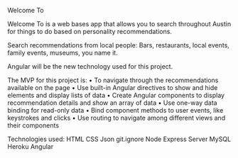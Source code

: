Welcome To

Welcome To is a web bases app that allows you to search throughout Austin for things to do based on personality recommendations.

Search recommendations from local people: Bars, restaurants, local events, family events, museums, you name it.

Angular will be the new technology used for this project.

The MVP for this project is:
•    To navigate through the recommendations available on the page
•    Use built-in Angular directives to show and hide elements and display lists of data
•    Create Angular components to display recommendation details and show an array of data
•    Use one-way data binding for read-only data
•    Bind component methods to user events, like keystrokes and clicks
•    Use routing to navigate among different views and their components

Technologies used:
HTML
CSS
Json
git.ignore
Node
Express Server
MySQL
Heroku
Angular
